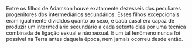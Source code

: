 ﻿Entre os filhos de Adamson houve exatamente dezesseis dos peculiares progenitores dos intermediários secundários. Esses filhos excepcionais eram igualmente divididos quanto ao sexo, e cada casal era capaz de produzir um intermediário secundário a cada setenta dias por uma técnica combinada de ligação sexual e não sexual. E um tal fenômeno nunca foi possível na Terra antes daquela época, nem jamais ocorreu desde então.